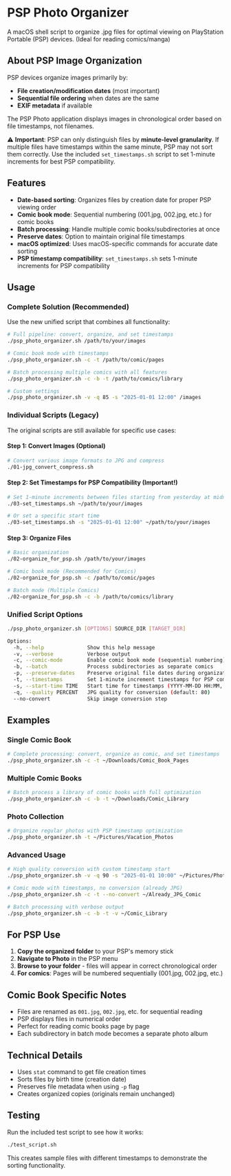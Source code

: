 # PSP Photo Organizer

A macOS shell script to organize .jpg files for optimal viewing on PlayStation Portable (PSP) devices.
(Ideal for reading comics/manga)

## About PSP Image Organization

PSP devices organize images primarily by:
- **File creation/modification dates** (most important)
- **Sequential file ordering** when dates are the same
- **EXIF metadata** if available

The PSP Photo application displays images in chronological order based on file timestamps, not filenames.

⚠️ **Important**: PSP can only distinguish files by **minute-level granularity**. If multiple files have timestamps within the same minute, PSP may not sort them correctly. Use the included `set_timestamps.sh` script to set 1-minute increments for best PSP compatibility.

## Features

- **Date-based sorting**: Organizes files by creation date for proper PSP viewing order
- **Comic book mode**: Sequential numbering (001.jpg, 002.jpg, etc.) for comic books
- **Batch processing**: Handle multiple comic books/subdirectories at once
- **Preserve dates**: Option to maintain original file timestamps
- **macOS optimized**: Uses macOS-specific commands for accurate date sorting
- **PSP timestamp compatibility**: `set_timestamps.sh` sets 1-minute increments for PSP compatibility

## Usage

### Complete Solution (Recommended)
Use the new unified script that combines all functionality:

```bash
# Full pipeline: convert, organize, and set timestamps
./psp_photo_organizer.sh /path/to/your/images

# Comic book mode with timestamps
./psp_photo_organizer.sh -c -t /path/to/comic/pages

# Batch processing multiple comics with all features
./psp_photo_organizer.sh -c -b -t /path/to/comics/library

# Custom settings
./psp_photo_organizer.sh -v -q 85 -s "2025-01-01 12:00" /images
```

### Individual Scripts (Legacy)
The original scripts are still available for specific use cases:

#### Step 1: Convert Images (Optional)
```bash
# Convert various image formats to JPG and compress
./01-jpg_convert_compress.sh
```

#### Step 2: Set Timestamps for PSP Compatibility (Important!)
```bash
# Set 1-minute increments between files starting from yesterday at midnight
./03-set_timestamps.sh ~/path/to/your/images

# Or set a specific start time
./03-set_timestamps.sh -s "2025-01-01 12:00" ~/path/to/your/images
```

#### Step 3: Organize Files
```bash
# Basic organization
./02-organize_for_psp.sh /path/to/your/images

# Comic book mode (Recommended for Comics)
./02-organize_for_psp.sh -c /path/to/comic/pages

# Batch mode (Multiple Comics)
./02-organize_for_psp.sh -c -b /path/to/comics/library
```

### Unified Script Options
```bash
./psp_photo_organizer.sh [OPTIONS] SOURCE_DIR [TARGET_DIR]

Options:
  -h, --help              Show this help message
  -v, --verbose           Verbose output
  -c, --comic-mode        Enable comic book mode (sequential numbering)
  -b, --batch             Process subdirectories as separate comics
  -p, --preserve-dates    Preserve original file dates during organization
  -t, --timestamps        Set 1-minute increment timestamps for PSP compatibility
  -s, --start-time TIME   Start time for timestamps (YYYY-MM-DD HH:MM, defaults to yesterday midnight)
  -q, --quality PERCENT   JPG quality for conversion (default: 80)
  --no-convert            Skip image conversion step
```

## Examples

### Single Comic Book
```bash
# Complete processing: convert, organize as comic, and set timestamps
./psp_photo_organizer.sh -c -t ~/Downloads/Comic_Book_Pages
```

### Multiple Comic Books
```bash
# Batch process a library of comic books with full optimization
./psp_photo_organizer.sh -c -b -t ~/Downloads/Comic_Library
```

### Photo Collection
```bash
# Organize regular photos with PSP timestamp optimization
./psp_photo_organizer.sh -t ~/Pictures/Vacation_Photos
```

### Advanced Usage
```bash
# High quality conversion with custom timestamp start
./psp_photo_organizer.sh -v -q 90 -s "2025-01-01 10:00" ~/Pictures/Photos

# Comic mode with timestamps, no conversion (already JPG)
./psp_photo_organizer.sh -c -t --no-convert ~/Already_JPG_Comic

# Batch processing with verbose output
./psp_photo_organizer.sh -c -b -t -v ~/Comic_Library
```

## For PSP Use

1. **Copy the organized folder** to your PSP's memory stick
2. **Navigate to Photo** in the PSP menu
3. **Browse to your folder** - files will appear in correct chronological order
4. **For comics**: Pages will be numbered sequentially (001.jpg, 002.jpg, etc.)

## Comic Book Specific Notes

- Files are renamed as `001.jpg`, `002.jpg`, etc. for sequential reading
- PSP displays files in numerical order
- Perfect for reading comic books page by page
- Each subdirectory in batch mode becomes a separate photo album

## Technical Details

- Uses `stat` command to get file creation times
- Sorts files by birth time (creation date)
- Preserves file metadata when using `-p` flag
- Creates organized copies (originals remain unchanged)

## Testing

Run the included test script to see how it works:
```bash
./test_script.sh
```

This creates sample files with different timestamps to demonstrate the sorting functionality.
